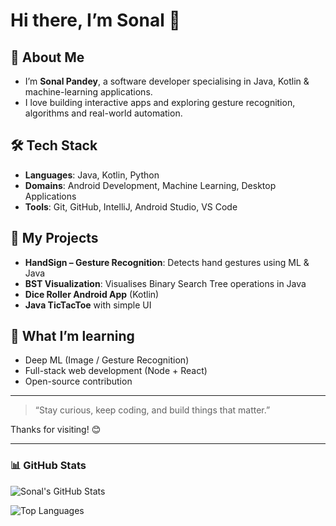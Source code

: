 # Hi there, I’m Sonal 👋

## 🚀 About Me
- I’m **Sonal Pandey**, a software developer specialising in Java, Kotlin & machine-learning applications.  
- I love building interactive apps and exploring gesture recognition, algorithms and real-world automation.

## 🛠 Tech Stack
- **Languages**: Java, Kotlin, Python  
- **Domains**: Android Development, Machine Learning, Desktop Applications  
- **Tools**: Git, GitHub, IntelliJ, Android Studio, VS Code  

## 🔭 My Projects
- **HandSign – Gesture Recognition**: Detects hand gestures using ML & Java  
- **BST Visualization**: Visualises Binary Search Tree operations in Java  
- **Dice Roller Android App** (Kotlin)  
- **Java TicTacToe** with simple UI  

## 🌱 What I’m learning
- Deep ML (Image / Gesture Recognition)  
- Full-stack web development (Node + React)  
- Open-source contribution  

---

> “Stay curious, keep coding, and build things that matter.”

Thanks for visiting! 😊

---

### 📊 GitHub Stats

![Sonal's GitHub Stats](https://github-readme-stats.vercel.app/api?username=Pandey-Sonal&show_icons=true&theme=tokyonight)

![Top Languages](https://github-readme-stats.vercel.app/api/top-langs/?username=Pandey-Sonal&layout=compact&theme=tokyonight)

